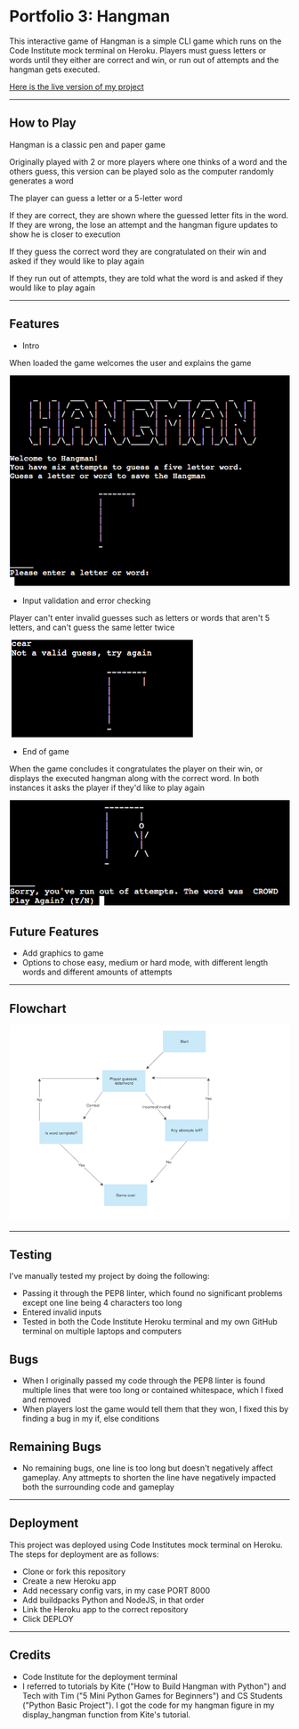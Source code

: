 # Portfolio 3: Hangman

This interactive game of Hangman is a simple CLI game which runs on the Code Institute mock terminal on Heroku. Players must guess letters or words until they either are correct and win, or run out of attempts and the hangman gets executed.

<a href="https://portfolio-3-hangman.herokuapp.com/" target="_blank" rel="noopener">Here is the live version of my project</a>

----

## How to Play

Hangman is a classic pen and paper game

Originally played with 2 or more players where one thinks of a word and the others guess, this version can be played solo as the computer randomly generates a word

The player can guess a letter or a 5-letter word

If they are correct, they are shown where the guessed letter fits in the word. If they are wrong, the lose an attempt and the hangman figure updates to show he is closer to execution

If they guess the correct word they are congratulated on their win and asked if they would like to play again

If they run out of attempts, they are told what the word is and asked if they would like to play again

----

## Features

* Intro

When loaded the game welcomes the user and explains the game

![game intro](/images/hangman-intro.png)

* Input validation and error checking

Player can't enter invalid guesses such as letters or words that aren't 5 letters, and can't guess the same letter twice

![invalid guess](/images/invalid-guess.png)

* End of game

When the game concludes it congratulates the player on their win, or displays the executed hangman along with the correct word. In both instances it asks the player if they'd like to play again

![end of game](/images/game-conclusion.png)

## Future Features

* Add graphics to game
* Options to chose easy, medium or hard mode, with different length words and different amounts of attempts

----

## Flowchart

![flowchart](/images/flowchart.png)

----

## Testing

I've manually tested my project by doing the following:

* Passing it through the PEP8 linter, which found no significant problems except one line being 4 characters too long
* Entered invalid inputs
* Tested in both the Code Institute Heroku terminal and my own GitHub terminal on multiple laptops and computers

## Bugs

* When I originally passed my code through the PEP8 linter is found multiple lines that were too long or contained whitespace, which I fixed and removed
* When players lost the game would tell them that they won, I fixed this by finding a bug in my if, else conditions

## Remaining Bugs

* No remaining bugs, one line is too long but doesn't negatively affect gameplay. Any attmepts to shorten the line have negatively impacted both the surrounding code and gameplay

-----

## Deployment

This project was deployed using Code Institutes mock terminal on Heroku. The steps for deployment are as follows:

* Clone or fork this repository
* Create a new Heroku app
* Add necessary config vars, in my case PORT 8000
* Add buildpacks Python and NodeJS, in that order
* Link the Heroku app to the correct repository
* Click DEPLOY

----

## Credits

* Code Institute for the deployment terminal
* I referred to tutorials by Kite ("How to Build Hangman with Python") and Tech with Tim ("5 Mini Python Games for Beginners") and CS Students ("Python Basic Project"). I got the code for my hangman figure in my display_hangman function from Kite's tutorial.